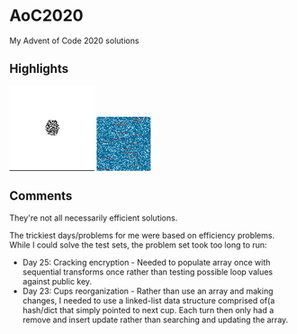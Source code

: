 # AoC2020
My Advent of Code 2020 solutions

## Highlights
![A hexagonal cellular automata](/day24/tiles_anim.gif "A hexagonal cellular automata")
![Sea Monster Map](/day20/seamonsters.png "Sea Monster map")

## Comments
They're not all necessarily efficient solutions.

The trickiest days/problems for me were based on efficiency problems. While I could solve the test sets, the problem set took too long to run:

* Day 25: Cracking encryption - Needed to populate array once with sequential transforms once rather than testing possible loop values against public key.
* Day 23: Cups reorganization - Rather than use an array and making changes, I needed to use a linked-list data structure comprised of(a hash/dict that simply pointed to next cup. Each turn then only had a remove and insert update rather than searching and updating the array.
